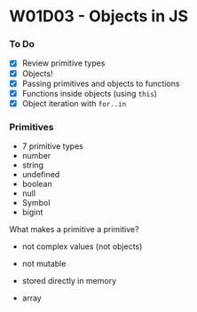 # W01D03 - Objects in JS

### To Do
- [x] Review primitive types
- [x] Objects!
- [x] Passing primitives and objects to functions
- [x] Functions inside objects (using `this`)
- [x] Object iteration with `for..in`

### Primitives
* 7 primitive types
* number
* string
* undefined
* boolean
* null
* Symbol
* bigint

What makes a primitive a primitive?
* not complex values (not objects)
* not mutable
* stored directly in memory


* array














